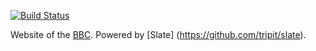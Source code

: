 [![Build Status](https://travis-ci.org/bitrix-expert/bbc.bitrix.expert.svg)](https://travis-ci.org/bitrix-expert/bbc.bitrix.expert)

Website of the [BBC](https://github.com/bitrix-expert/bbc). Powered by [Slate] (https://github.com/tripit/slate).
